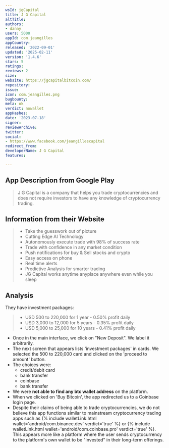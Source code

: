 ```yaml
---
wsId: jgCapital
title: J G Capital
altTitle: 
authors:
- danny
users: 5000
appId: com.jeangilles
appCountry: 
released: '2022-09-01'
updated: '2025-02-11'
version: '1.4.6'
stars: 5
ratings: 
reviews: 2
size: 
website: https://jgcapitalbitcoin.com/
repository: 
issue: 
icon: com.jeangilles.png
bugbounty: 
meta: ok
verdict: nowallet
appHashes: 
date: '2023-07-18'
signer: 
reviewArchive: 
twitter: 
social:
- https://www.facebook.com/jeangillescapital
redirect_from: 
developerName: J G Capital
features: 

---
```


## App Description from Google Play

> J G Capital is a company that helps you trade cryptocurrencies and does not require investors to have any knowledge of cryptocurrency trading.

## Information from their Website

> - Take the guesswork out of picture
> - Cutting Edge AI Technology
> - Autonomously execute trade with 98% of success rate
> - Trade with confidence in any market condition
> - Push notifications for buy & Sell stocks and crypto
> - Easy access on phone
> - Real time alerts
> - Predictive Analysis for smarter trading
> - JG Capital works anytime anyplace anywhere even while you sleep

## Analysis 

They have investment packages:
 
> - USD 500 to 220,000 for 1 year - 0.50% profit daily
> - USD 3,000 to 12,000 for 5 years - 0.35% profit daily
> - USD 5,000 to 25,000 for 10 years - 0.41% profit daily

- Once in the main interface, we click on "New Deposit". We label it arbitrarily. 
- The next screen that appears lists 'investment packages' in cards. We selected the 500 to 220,000 card and clicked on the 'proceed to amount' button. 
- The choices were:
    - credit/debit card
    - bank transfer
    - coinbase
    - bank transfer
- We were **not able to find any btc wallet address** on the platform.
- When we clicked on 'Buy Bitcoin', the app redirected us to a Coinbase login page.
- Despite their claims of being able to trade cryptocurrencies, we do not believe this app functions similar to mainstream cryptocurrency trading apps such as {% include walletLink.html wallet='android/com.binance.dev' verdict='true' %} or {% include walletLink.html wallet='android/com.coinbase.pro' verdict='true' %}. This appears more like a platform where the user sends cryptocurrency to the platform's own wallet to be "invested" in their long-term offerings.
